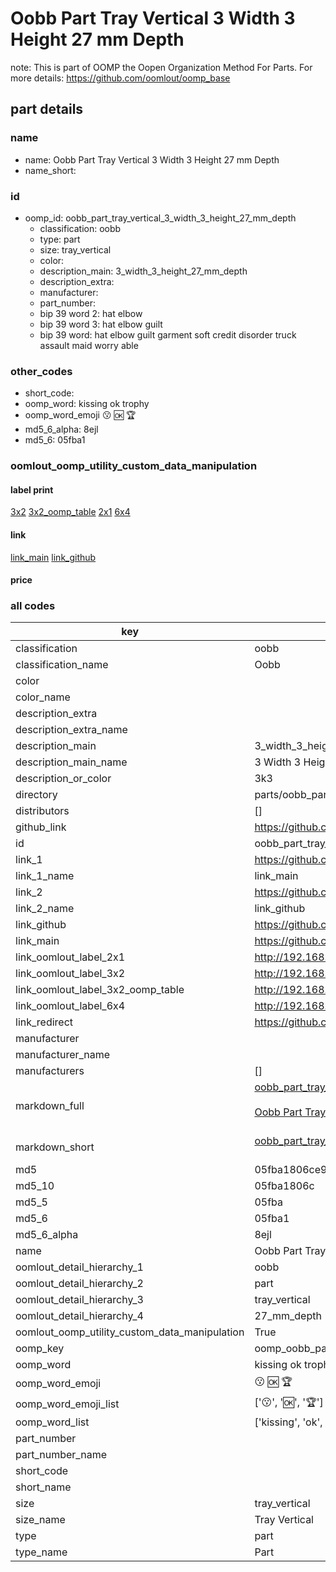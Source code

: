 # Oobb Part Tray Vertical 3 Width 3 Height 27 mm Depth  

note: This is part of OOMP the Oopen Organization Method For Parts. For more details: https://github.com/oomlout/oomp_base

##  part details
  







### name
* name: Oobb Part Tray Vertical 3 Width 3 Height 27 mm Depth
* name_short: 
### id
* oomp_id: oobb_part_tray_vertical_3_width_3_height_27_mm_depth
  * classification: oobb
  * type: part
  * size: tray_vertical
  * color: 
  * description_main: 3_width_3_height_27_mm_depth
  * description_extra: 
  * manufacturer: 
  * part_number: 
  * bip 39 word 2: hat elbow
  * bip 39 word 3: hat elbow guilt
  * bip 39 word: hat elbow guilt garment soft credit disorder truck assault maid worry able

### other_codes
* short_code: 
* oomp_word: kissing ok trophy
* oomp_word_emoji :kissing: :ok: :trophy:
* md5_6_alpha: 8ejl
* md5_6: 05fba1






### oomlout_oomp_utility_custom_data_manipulation
#### label print
[3x2](http://192.168.1.245:1112/?label=oomp%208ejl)
[3x2_oomp_table](http://192.168.1.108:1112/?label=oomp%208ejl)
[2x1](http://192.168.1.242:1112/?label=oomp%208ejl)
[6x4](http://192.168.1.55:1112/?label=oomp%208ejl)    

#### link

[link_main](https://github.com/oomlout/oomlout_oomp_version_1_messy/tree/main/parts/oobb_part_tray_vertical_3_width_3_height_27_mm_depth) [link_github](https://github.com/oomlout/oomlout_oomp_version_1_messy/tree/main/parts/oobb_part_tray_vertical_3_width_3_height_27_mm_depth)                             

#### price







### all codes 
| key | value |  
| --- | --- |  
| classification | oobb |  
| classification_name | Oobb |  
| color |  |  
| color_name |  |  
| description_extra |  |  
| description_extra_name |  |  
| description_main | 3_width_3_height_27_mm_depth |  
| description_main_name | 3 Width 3 Height 27 mm Depth |  
| description_or_color | 3k3 |  
| directory | parts/oobb_part_tray_vertical_3_width_3_height_27_mm_depth |  
| distributors | [] |  
| github_link | https://github.com/oomlout/oomlout_oomp_part_src/tree/main/parts/oobb_part_tray_vertical_3_width_3_height_27_mm_depth |  
| id | oobb_part_tray_vertical_3_width_3_height_27_mm_depth |  
| link_1 | https://github.com/oomlout/oomlout_oomp_version_1_messy/tree/main/parts/oobb_part_tray_vertical_3_width_3_height_27_mm_depth |  
| link_1_name | link_main |  
| link_2 | https://github.com/oomlout/oomlout_oomp_version_1_messy/tree/main/parts/oobb_part_tray_vertical_3_width_3_height_27_mm_depth |  
| link_2_name | link_github |  
| link_github | https://github.com/oomlout/oomlout_oomp_version_1_messy/tree/main/parts/oobb_part_tray_vertical_3_width_3_height_27_mm_depth |  
| link_main | https://github.com/oomlout/oomlout_oomp_version_1_messy/tree/main/parts/oobb_part_tray_vertical_3_width_3_height_27_mm_depth |  
| link_oomlout_label_2x1 | http://192.168.1.242:1112/?label=oomp%208ejl |  
| link_oomlout_label_3x2 | http://192.168.1.245:1112/?label=oomp%208ejl |  
| link_oomlout_label_3x2_oomp_table | http://192.168.1.108:1112/?label=oomp%208ejl |  
| link_oomlout_label_6x4 | http://192.168.1.55:1112/?label=oomp%208ejl |  
| link_redirect | https://github.com/oomlout/oomlout_oomp_version_1_messy/tree/main/parts/oobb_part_tray_vertical_3_width_3_height_27_mm_depth |  
| manufacturer |  |  
| manufacturer_name |  |  
| manufacturers | [] |  
| markdown_full | [oobb_part_tray_vertical_3_width_3_height_27_mm_depth](none)<br>[](none)<br>[Oobb Part Tray Vertical 3 Width 3 Height 27 Mm Depth](none)<br><br> |  
| markdown_short | [oobb_part_tray_vertical_3_width_3_height_27_mm_depth](none)<br><br> |  
| md5 | 05fba1806ce927eccc6725fecf51cb4c |  
| md5_10 | 05fba1806c |  
| md5_5 | 05fba |  
| md5_6 | 05fba1 |  
| md5_6_alpha | 8ejl |  
| name | Oobb Part Tray Vertical 3 Width 3 Height 27 mm Depth |  
| oomlout_detail_hierarchy_1 | oobb |  
| oomlout_detail_hierarchy_2 | part |  
| oomlout_detail_hierarchy_3 | tray_vertical |  
| oomlout_detail_hierarchy_4 | 27_mm_depth |  
| oomlout_oomp_utility_custom_data_manipulation | True |  
| oomp_key | oomp_oobb_part_tray_vertical_3_width_3_height_27_mm_depth |  
| oomp_word | kissing ok trophy |  
| oomp_word_emoji | :kissing: :ok: :trophy: |  
| oomp_word_emoji_list | [':kissing:', ':ok:', ':trophy:'] |  
| oomp_word_list | ['kissing', 'ok', 'trophy'] |  
| part_number |  |  
| part_number_name |  |  
| short_code |  |  
| short_name |  |  
| size | tray_vertical |  
| size_name | Tray Vertical |  
| type | part |  
| type_name | Part |  
